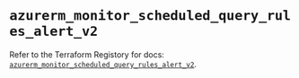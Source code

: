 # `azurerm_monitor_scheduled_query_rules_alert_v2`

Refer to the Terraform Registory for docs: [`azurerm_monitor_scheduled_query_rules_alert_v2`](https://registry.terraform.io/providers/hashicorp/azurerm/3.54.0/docs/resources/monitor_scheduled_query_rules_alert_v2).
